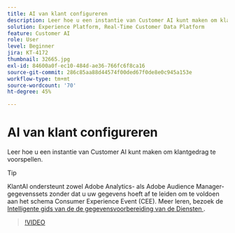 ```yaml
---
title: AI van klant configureren
description: Leer hoe u een instantie van Customer AI kunt maken om klantgedrag te voorspellen.
solution: Experience Platform, Real-Time Customer Data Platform
feature: Customer AI
role: User
level: Beginner
jira: KT-4172
thumbnail: 32665.jpg
exl-id: 84600a0f-ec10-484d-ae36-766fc6f8ca16
source-git-commit: 286c85aa88d44574f00ded67f0de8e0c945a153e
workflow-type: tm+mt
source-wordcount: '70'
ht-degree: 45%

---
```


# AI van klant configureren

Leer hoe u een instantie van Customer AI kunt maken om klantgedrag te voorspellen.

>[!TIP]
>
>KlantAI ondersteunt zowel Adobe Analytics- als Adobe Audience Manager-gegevenssets zonder dat u uw gegevens hoeft af te leiden om te voldoen aan het schema Consumer Experience Event (CEE). Meer leren, bezoek de [ Intelligente gids van de de gegevensvoorbereiding van de Diensten ](https://experienceleague.adobe.com/docs/experience-platform/intelligent-services/data-preparation.html).

>[!VIDEO](https://video.tv.adobe.com/v/32665?learn=on&enablevpops)
